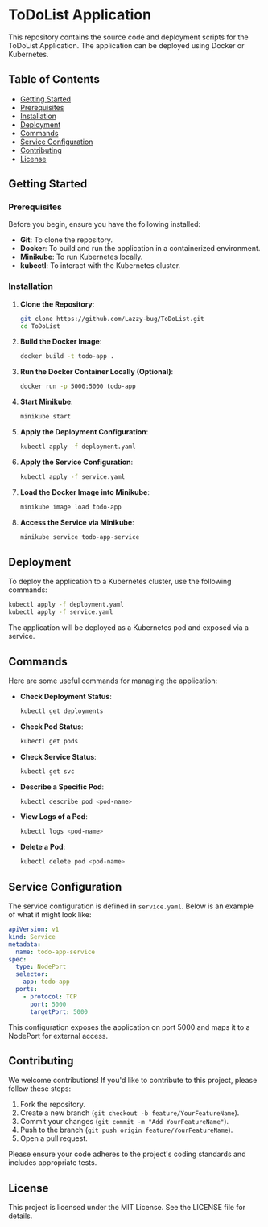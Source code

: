 # ToDoList Application

This repository contains the source code and deployment scripts for the ToDoList Application. The application can be deployed using Docker or Kubernetes.

## Table of Contents
- [Getting Started](#getting-started)
- [Prerequisites](#prerequisites)
- [Installation](#installation)
- [Deployment](#deployment)
- [Commands](#commands)
- [Service Configuration](#service-configuration)
- [Contributing](#contributing)
- [License](#license)

## Getting Started

### Prerequisites

Before you begin, ensure you have the following installed:

- **Git**: To clone the repository.
- **Docker**: To build and run the application in a containerized environment.
- **Minikube**: To run Kubernetes locally.
- **kubectl**: To interact with the Kubernetes cluster.

### Installation

1. **Clone the Repository**:
    ```sh
    git clone https://github.com/Lazzy-bug/ToDoList.git
    cd ToDoList
    ```

2. **Build the Docker Image**:
    ```sh
    docker build -t todo-app .
    ```

3. **Run the Docker Container Locally (Optional)**:
    ```sh
    docker run -p 5000:5000 todo-app
    ```

4. **Start Minikube**:
    ```sh
    minikube start
    ```

5. **Apply the Deployment Configuration**:
    ```sh
    kubectl apply -f deployment.yaml
    ```

6. **Apply the Service Configuration**:
    ```sh
    kubectl apply -f service.yaml
    ```

7. **Load the Docker Image into Minikube**:
    ```sh
    minikube image load todo-app
    ```

8. **Access the Service via Minikube**:
    ```sh
    minikube service todo-app-service
    ```

## Deployment

To deploy the application to a Kubernetes cluster, use the following commands:

```sh
kubectl apply -f deployment.yaml
kubectl apply -f service.yaml
```

The application will be deployed as a Kubernetes pod and exposed via a service.

## Commands

Here are some useful commands for managing the application:

- **Check Deployment Status**:
  ```sh
  kubectl get deployments
  ```

- **Check Pod Status**:
  ```sh
  kubectl get pods
  ```

- **Check Service Status**:
  ```sh
  kubectl get svc
  ```

- **Describe a Specific Pod**:
  ```sh
  kubectl describe pod <pod-name>
  ```

- **View Logs of a Pod**:
  ```sh
  kubectl logs <pod-name>
  ```

- **Delete a Pod**:
  ```sh
  kubectl delete pod <pod-name>
  ```

## Service Configuration

The service configuration is defined in `service.yaml`. Below is an example of what it might look like:

```yaml
apiVersion: v1
kind: Service
metadata:
  name: todo-app-service
spec:
  type: NodePort
  selector:
    app: todo-app
  ports:
    - protocol: TCP
      port: 5000
      targetPort: 5000
```

This configuration exposes the application on port 5000 and maps it to a NodePort for external access.

## Contributing

We welcome contributions! If you'd like to contribute to this project, please follow these steps:

1. Fork the repository.
2. Create a new branch (`git checkout -b feature/YourFeatureName`).
3. Commit your changes (`git commit -m "Add YourFeatureName"`).
4. Push to the branch (`git push origin feature/YourFeatureName`).
5. Open a pull request.

Please ensure your code adheres to the project's coding standards and includes appropriate tests.

## License

This project is licensed under the MIT License. See the LICENSE file for details.
